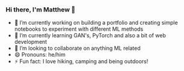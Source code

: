 ### Hi there, I'm Matthew 👋

<!--
**mattrothery/mattrothery** is a ✨ _special_ ✨ repository because its `README.md` (this file) appears on your GitHub profile.

Here are some ideas to get you started:

- 🔭 I’m currently working on ...
- 🌱 I’m currently learning ...
- 👯 I’m looking to collaborate on ...
- 🤔 I’m looking for help with ...
- 💬 Ask me about ...
- 📫 How to reach me: ...
- 😄 Pronouns: ...
- ⚡ Fun fact: ...
-->

- 🔭 I’m currently working on building a portfolio and creating simple notebooks to experiment with different ML methods
- 🌱 I’m currently learning GAN's, PyTorch and also a bit of web development
- 👯 I’m looking to collaborate on anything ML related
- 😄 Pronouns: he/him
- ⚡ Fun fact: I love hiking, camping and being outdoors!
